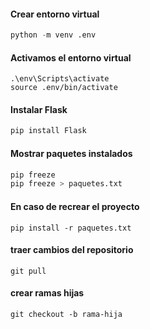 #### Crear entorno virtual
```python
python -m venv .env
```

#### Activamos el entorno virtual
```shell
.\env\Scripts\activate
source .env/bin/activate
```

#### Instalar Flask
```python
pip install Flask
```

#### Mostrar paquetes instalados
```python
pip freeze
pip freeze > paquetes.txt
```

#### En caso de recrear el proyecto
```
pip install -r paquetes.txt
```

#### traer cambios del repositorio
```
git pull
```

#### crear ramas hijas
```
git checkout -b rama-hija
```